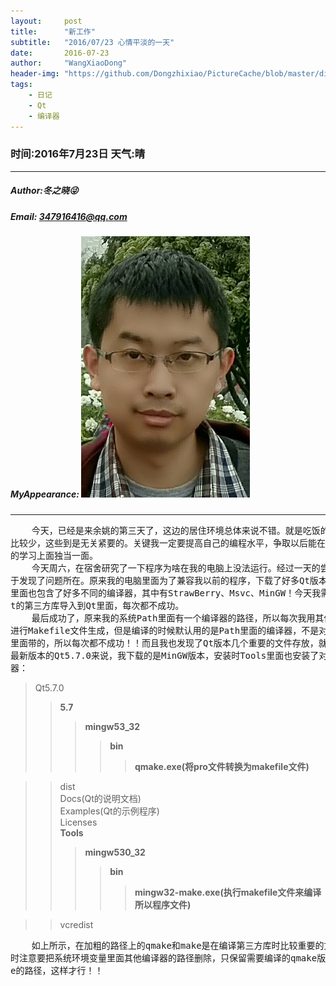 ```yaml
---
layout:     post
title:      "新工作"
subtitle:   "2016/07/23 心情平淡的一天"
date:       2016-07-23
author:     "WangXiaoDong"
header-img: "https://github.com/Dongzhixiao/PictureCache/blob/master/diaryPic/20160723.jpg?raw=true"
tags:
    - 日记
    - Qt
    - 编译器
---
```



### 时间:2016年7月23日 天气:晴
-----
#####   Author:冬之晓:stuck_out_tongue_winking_eye:
#####   Email: 347916416@qq.com
#####   MyAppearance: ![MyAppearance](https://github.com/Dongzhixiao/PictureCache/raw/master/MyPicture.JPG "我的头像")
----------
<pre>
    今天，已经是来余姚的第三天了，这边的居住环境总体来说不错。就是吃饭的地方
比较少，这些到是无关紧要的。关键我一定要提高自己的编程水平，争取以后能在程序
的学习上面独当一面。  
    今天周六，在宿舍研究了一下程序为啥在我的电脑上没法运行。经过一天的尝试，终
于发现了问题所在。原来我的电脑里面为了兼容我以前的程序，下载了好多Qt版本，因此
里面也包含了好多不同的编译器，其中有StrawBerry、Msvc、MinGW！今天我需要将一个Q
t的第三方库导入到Qt里面，每次都不成功。
    最后成功了，原来我的系统Path里面有一个编译器的路径，所以每次我用其他版本Qt
进行Makefile文件生成，但是编译的时候默认用的是Path里面的编译器，不是对应Qt版本
里面带的，所以每次都不成功！！而且我也发现了Qt版本几个重要的文件存放，就拿
最新版本的Qt5.7.0来说，我下载的是MinGW版本，安装时Tools里面也安装了对应的编译 
器：
</pre>
>Qt5.7.0
>>**5.7**
>>>**mingw53_32**
>>>>**bin**
>>>>>**qmake.exe(将pro文件转换为makefile文件)**

>>dist  
Docs(Qt的说明文档)  
Examples(Qt的示例程序)  
Licenses  
**Tools**
>>>**mingw530_32**
>>>>**bin**
>>>>>**mingw32-make.exe(执行makefile文件来编译所以程序文件)**

>>vcredist  
<pre>
    如上所示，在加粗的路径上的qmake和make是在编译第三方库时比较重要的文件，同
时注意要把系统环境变量里面其他编译器的路径删除，只保留需要编译的qmake版本和mak
e的路径，这样才行！！
</pre>